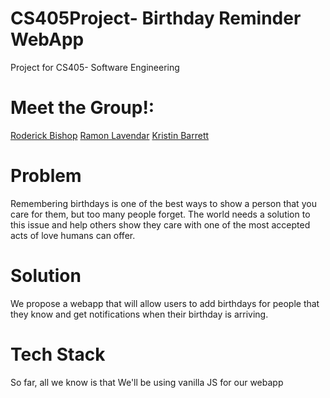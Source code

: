 # CS405Project- Birthday Reminder WebApp
Project for CS405- Software Engineering 

# Meet the Group!:
[Roderick Bishop](https://www.linkedin.com/in/roderickebishop/)
[Ramon Lavendar](https://www.linkedin.com/in/ramon-lavender-47b081145/)
[Kristin Barrett](https://www.linkedin.com/in/kristin-barrett-104287187/)


# Problem

Remembering birthdays is one of the best ways to show a person that you care for them, but too many people forget. The world needs a solution to this issue and help others show they care with one of the most accepted acts of love humans can offer. 


# Solution
We propose a webapp that will allow users to add birthdays for people that they know and get notifications when their birthday is arriving. 

# Tech Stack

So far, all we know is that We'll be using vanilla JS for our webapp



